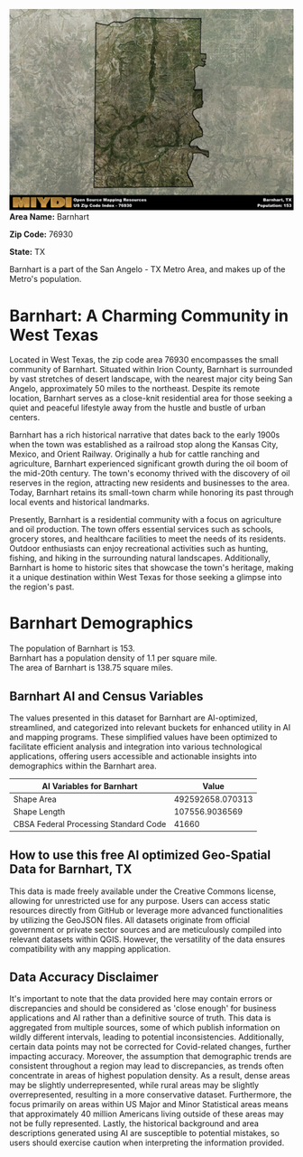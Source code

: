 ![Image Alt Text](../_images/76930.png)
**Area Name:** Barnhart

**Zip Code:** 76930

**State:** TX

Barnhart is a part of the San Angelo - TX Metro Area, and makes up  of the Metro's population.  

# Barnhart: A Charming Community in West Texas

Located in West Texas, the zip code area 76930 encompasses the small community of Barnhart. Situated within Irion County, Barnhart is surrounded by vast stretches of desert landscape, with the nearest major city being San Angelo, approximately 50 miles to the northeast. Despite its remote location, Barnhart serves as a close-knit residential area for those seeking a quiet and peaceful lifestyle away from the hustle and bustle of urban centers.

Barnhart has a rich historical narrative that dates back to the early 1900s when the town was established as a railroad stop along the Kansas City, Mexico, and Orient Railway. Originally a hub for cattle ranching and agriculture, Barnhart experienced significant growth during the oil boom of the mid-20th century. The town's economy thrived with the discovery of oil reserves in the region, attracting new residents and businesses to the area. Today, Barnhart retains its small-town charm while honoring its past through local events and historical landmarks.

Presently, Barnhart is a residential community with a focus on agriculture and oil production. The town offers essential services such as schools, grocery stores, and healthcare facilities to meet the needs of its residents. Outdoor enthusiasts can enjoy recreational activities such as hunting, fishing, and hiking in the surrounding natural landscapes. Additionally, Barnhart is home to historic sites that showcase the town's heritage, making it a unique destination within West Texas for those seeking a glimpse into the region's past.

# Barnhart Demographics

The population of Barnhart is 153.  
Barnhart has a population density of 1.1 per square mile.  
The area of Barnhart is 138.75 square miles.  

## Barnhart AI and Census Variables

The values presented in this dataset for Barnhart are AI-optimized, streamlined, and categorized into relevant buckets for enhanced utility in AI and mapping programs. These simplified values have been optimized to facilitate efficient analysis and integration into various technological applications, offering users accessible and actionable insights into demographics within the Barnhart area.

| AI Variables for Barnhart | Value |
|-------------|-------|
| Shape Area | 492592658.070313 |
| Shape Length | 107556.9036569 |
| CBSA Federal Processing Standard Code | 41660 |

## How to use this free AI optimized Geo-Spatial Data for Barnhart, TX

This data is made freely available under the Creative Commons license, allowing for unrestricted use for any purpose. Users can access static resources directly from GitHub or leverage more advanced functionalities by utilizing the GeoJSON files. All datasets originate from official government or private sector sources and are meticulously compiled into relevant datasets within QGIS. However, the versatility of the data ensures compatibility with any mapping application.

## Data Accuracy Disclaimer
It's important to note that the data provided here may contain errors or discrepancies and should be considered as 'close enough' for business applications and AI rather than a definitive source of truth. This data is aggregated from multiple sources, some of which publish information on wildly different intervals, leading to potential inconsistencies. Additionally, certain data points may not be corrected for Covid-related changes, further impacting accuracy. Moreover, the assumption that demographic trends are consistent throughout a region may lead to discrepancies, as trends often concentrate in areas of highest population density. As a result, dense areas may be slightly underrepresented, while rural areas may be slightly overrepresented, resulting in a more conservative dataset. Furthermore, the focus primarily on areas within US Major and Minor Statistical areas means that approximately 40 million Americans living outside of these areas may not be fully represented. Lastly, the historical background and area descriptions generated using AI are susceptible to potential mistakes, so users should exercise caution when interpreting the information provided.
